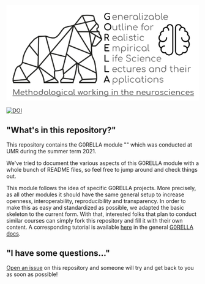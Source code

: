 ![logo](lecture/static/gorella_logo_mwn.png)

[![DOI](https://zenodo.org/badge/DOI/10.5281/zenodo.4279400.svg)](https://doi.org/10.5281/zenodo.4279400)

## "What's in this repository?"

This repository contains the G0RELLA module "" which was conducted at UMR during the summer term 2021.

We've tried to document the various aspects of this G0RELLA module with a whole bunch of README files, so feel free to jump around and check things out.

This module follows the idea of specific G0RELLA projects. More precisely, as all other modules it should have the same general setup to increase openness, interoperability, reproducibility and transparency.
In order to make this as easy and standardized as possible, we adapted the basic skeleton to the current form. With that, interested
folks that plan to conduct similar courses can simply fork this repository and fill it with their own content.
A corresponding tutorial is available [here]() in the general [G0RELLA docs](). 

## "I have some questions..."

[Open an issue]() on this repository and someone will try and get back to you as soon as possible!
